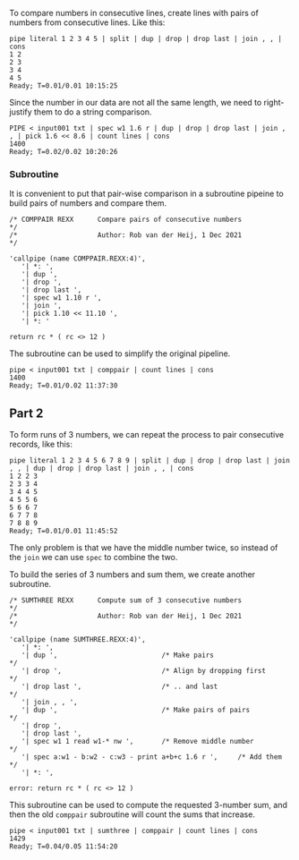 To compare numbers in consecutive lines, create lines with pairs of numbers from consecutive lines. Like this:
```
pipe literal 1 2 3 4 5 | split | dup | drop | drop last | join , , | cons
1 2
2 3
3 4
4 5
Ready; T=0.01/0.01 10:15:25
```
Since the number in our data are not all the same length, we need to right-justify them to do a string comparison.
```
PIPE < input001 txt | spec w1 1.6 r | dup | drop | drop last | join , , | pick 1.6 << 8.6 | count lines | cons
1400
Ready; T=0.02/0.02 10:20:26
```
### Subroutine
It is convenient to put that pair-wise comparison in a subroutine pipeine to build pairs of numbers and compare them.
```
/* COMPPAIR REXX      Compare pairs of consecutive numbers           */
/*                    Author: Rob van der Heij, 1 Dec 2021           */

'callpipe (name COMPPAIR.REXX:4)',
   '| *: ',
   '| dup ',
   '| drop ',
   '| drop last ',
   '| spec w1 1.10 r ',
   '| join ',
   '| pick 1.10 << 11.10 ',
   '| *: '

return rc * ( rc <> 12 )
```
The subroutine can be used to simplify the original pipeline.
```
pipe < input001 txt | comppair | count lines | cons
1400
Ready; T=0.01/0.02 11:37:30
```
## Part 2
To form runs of 3 numbers, we can repeat the process to pair consecutive records, like this:
```
pipe literal 1 2 3 4 5 6 7 8 9 | split | dup | drop | drop last | join , , | dup | drop | drop last | join , , | cons
1 2 2 3
2 3 3 4
3 4 4 5
4 5 5 6
5 6 6 7
6 7 7 8
7 8 8 9
Ready; T=0.01/0.01 11:45:52
```
The only problem is that we have the middle number twice, so instead of the ```join``` we can use ```spec``` to combine the two.

To build the series of 3 numbers and sum them, we create another subroutine.
```
/* SUMTHREE REXX      Compute sum of 3 consecutive numbers           */
/*                    Author: Rob van der Heij, 1 Dec 2021           */

'callpipe (name SUMTHREE.REXX:4)',
   '| *: ',
   '| dup ',                          /* Make pairs                  */
   '| drop ',                         /* Align by dropping first     */
   '| drop last ',                    /* .. and last                 */
   '| join , , ',
   '| dup ',                          /* Make pairs of pairs         */
   '| drop ',
   '| drop last ',
   '| spec w1 1 read w1-* nw ',       /* Remove middle number        */
   '| spec a:w1 - b:w2 - c:w3 - print a+b+c 1.6 r ',     /* Add them */
   '| *: ',

error: return rc * ( rc <> 12 )
```
This subroutine can be used to compute the requested 3-number sum, and then the old ```comppair``` subroutine will count the sums that increase.
```
pipe < input001 txt | sumthree | comppair | count lines | cons
1429
Ready; T=0.04/0.05 11:54:20
```
